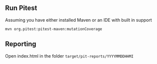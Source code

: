 ## Run Pitest
Assuming you have either installed Maven or an IDE with built in support
```
mvn org.pitest:pitest-maven:mutationCoverage
```

## Reporting
Open index.html in the folder ```target/pit-reports/YYYYMMDDHHMI```
